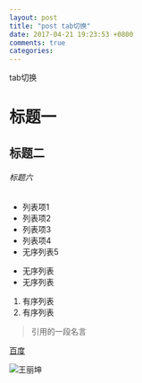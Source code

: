 ```yaml
---
layout: post
title: "post tab切换"
date: 2017-04-21 19:23:53 +0800
comments: true
categories: 
---
```

tab切换
# 标题一
## 标题二
###### 标题六

- 列表项1
- 列表项2 
- 列表项3
- 列表项4
- 无序列表5

* 无序列表
* 无序列表

1. 有序列表
1. 有序列表

> 引用的一段名言

[百度](https://ss0.bdstatic.com/5aV1bjqh_Q23odCf/static/superman/img/logo/bd_logo1_31bdc765.pn)

![王丽坤](http://imgbdb2.bendibao.com/xiuxian/20138/27/2013827145348748.jpg)
